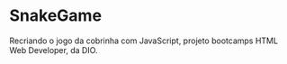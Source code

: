 # SnakeGame
Recriando o jogo da cobrinha com JavaScript, projeto bootcamps HTML Web Developer, da DIO.
